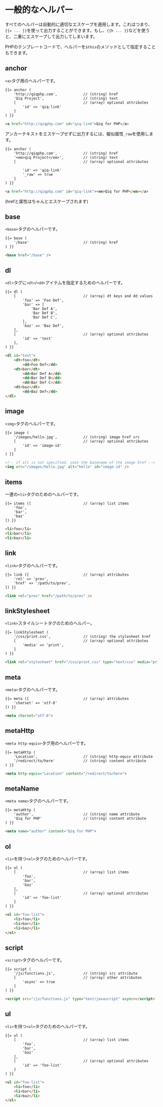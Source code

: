 # 一般的なヘルパー

すべてのヘルパーは自動的に適切なエスケープを適用します。これはつまり、`{{= ... }}`を使って出力することができます。もし、`{{h ... }}`などを使うと、二重にエスケープして出力してしまいます。

PHPのテンプレートコードで、ヘルパーを`$this`のメソッドとして指定することもできます。

## anchor

`<a>`タグ用のヘルパーです。

```qiq
{{= anchor (
    'http://qiqphp.com',            // (string) href
    'Qiq Project',                  // (string) text
    [                               // (array) optional attributes
        'id' => 'qiq-link'
    ]
) }}
```

```html
<a href="http://qiqphp.com" id="qiq-link">Qiq for PHP</a>
```

アンカーテキストをエスケープせずに出力するには、擬似属性`_raw`を使用します。

```qiq
{{= anchor (
    'http://qiqphp.com',            // (string) href
    '<em>qiq Project</em>',         // (string) text
    [                               // (array) optional attributes

        'id' => 'qiq-link'
        '_raw' => true
    ]
) }}
```

```html
<a href="http://qiqphp.com" id="qiq-link"><em>Qiq for PHP</em></a>
```

(hrefと属性はちゃんとエスケープされます)

## base

`<base>`タグのヘルパーです。

```qiq
{{= base (
    '/base'                         // (string) href
) }}
```

```html
<base href="/base" />
```

## dl

`<dl>`タグに`<dt>`/`<dd>`アイテムを指定するためのヘルパーです。

```qiq
{{= dl (
    [                               // (array) dt keys and dd values
        'foo' => 'Foo Def',
        'bar' => [
            'Bar Def A',
            'Bar Def B',
            'Bar Def C',
        ],
        'baz' => 'Baz Def',
    ],
    [                               // (array) optional attributes
        'id' => 'test'
    ],
) }}
```

```html
<dl id="test">
    <dt>foo</dt>
        <dd>Foo Def</dd>
    <dt>bar</dt>
        <dd>Bar Def A</dd>
        <dd>Bar Def B</dd>
        <dd>Bar Def C</dd>
    <dt>baz</dt>
        <dd>Baz Def</dd>
</dl>
```

## image

`<img>`タグのヘルパーです。

```qiq
{{= image (
    '/images/hello.jpg',            // (string) image href src
    [                               // (array) optional attributes
        'id' => 'image-id'
    ]
) }}
```

```html
<!-- if alt is not specified, uses the basename of the image href -->
<img src="/images/hello.jpg" alt="hello" id="image-id" />
```

## items

一連の`<li>`タグのためのヘルパーです。

```qiq
{{= items ([                        // (array) list items
    'foo',
    'bar',
    'baz'
]) }}
```

```html
<li>foo</li>
<li>bar</li>
<li>baz</li>
```

## link

`<link>`タグのヘルパーです。

```qiq
{{= link ([                         // (array) attributes
    'rel' => 'prev',
    'href' => '/path/to/prev',
]) }}
```

```html
<link rel="prev" href="/path/to/prev" />
```

## linkStylesheet

`<link>`スタイルシートタグのためのヘルパー。

```qiq
{{= linkStylesheet (
    '/css/print.css',               // (string) the stylesheet href
    [                               // (array) optional attributes
        'media' => 'print',
    ]
) }}
```

```html
<link rel="stylesheet" href="/css/print.css" type="text/css" media="print" />
```

## meta

`<meta>`タグのヘルパーです。

```qiq
{{= meta ([                         // (array) attributes
    'charset' => 'utf-8'
]) }}
```

```html
<meta charset="utf-8">
```

## metaHttp

`<meta http-equiv>`タグ用のヘルパーです。

```qiq
{{= metaHttp (
    'Location',                     // (string) http-equiv attribute
    '/redirect/to/here'             // (string) content attribute
) }}
```

```html
<meta http-equiv="Location" content="/redirect/to/here">
```

## metaName

`<meta name>`タグのヘルパーです。

```qiq
{{= metaHttp (
    'author',                       // (string) name attribute
    'Qiq for PHP'                   // (string) content attribute
) }}
```

```html
<meta name="author" content="Qiq for PHP">
```

## ol

`<li>`を持つ`<ol>`タグのためのヘルパーです。

```qiq
{{= ol (
    [                               // (array) list items
        'foo',
        'bar',
        'baz'
    ],
    [                               // (array) optional attributes
        'id' => 'foo-list'
    ]
) }}
```

```html
<ol id="foo-list">
    <li>foo</li>
    <li>bar</li>
    <li>baz</li>
</ol>
```

## script

`<script>`タグのヘルパーです。

```qiq
{{= script (
    '/js/functions.js',             // (string) src attribute
    [                               // (array) other attributes
        'async' => true
    ]
) }}
```

```html
<script src="/js/functions.js" type="text/javascript" async></script>
```

## ul

`<li>`を持つ`<ul>`タグのためのヘルパーです。

```qiq
{{= ul (
    [                               // (array) list items
        'foo',
        'bar',
        'baz'
    ],
    [                               // (array) optional attributes
        'id' => 'foo-list'
    ]
) }}
```

```html
<ul id="foo-list">
    <li>foo</li>
    <li>bar</li>
    <li>baz</li>
</ul>
```
